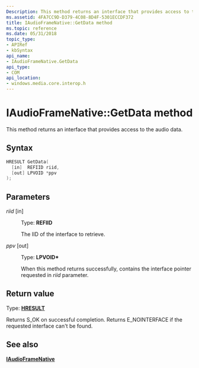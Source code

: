```yaml
---
Description: This method returns an interface that provides access to the audio data.
ms.assetid: 4FA7CC9D-D379-4C08-8D4F-5301ECCDF372
title: IAudioFrameNative::GetData method
ms.topic: reference
ms.date: 05/31/2018
topic_type: 
- APIRef
- kbSyntax
api_name: 
- IAudioFrameNative.GetData
api_type: 
- COM
api_location: 
- windows.media.core.interop.h
---
```


# IAudioFrameNative::GetData method

This method returns an interface that provides access to the audio data.

## Syntax


```C++
HRESULT GetData(
  [in]  REFIID riid,
  [out] LPVOID *ppv
);
```



## Parameters

<dl> <dt>

*riid* \[in\]
</dt> <dd>

Type: **REFIID**

The IID of the interface to retrieve.

</dd> <dt>

*ppv* \[out\]
</dt> <dd>

Type: **LPVOID\***

When this method returns successfully, contains the interface pointer requested in *riid* parameter.

</dd> </dl>

## Return value

Type: **[**HRESULT**](https://msdn.microsoft.com/library/Bb401631(v=MSDN.10).aspx)**

Returns S\_OK on successful completion. Returns E\_NOINTERFACE if the requested interface can't be found.

## See also

<dl> <dt>

[**IAudioFrameNative**](/windows/desktop/api/windows.media.core.interop/nn-windows-media-core-interop-iaudioframenative)
</dt> </dl>

 

 



